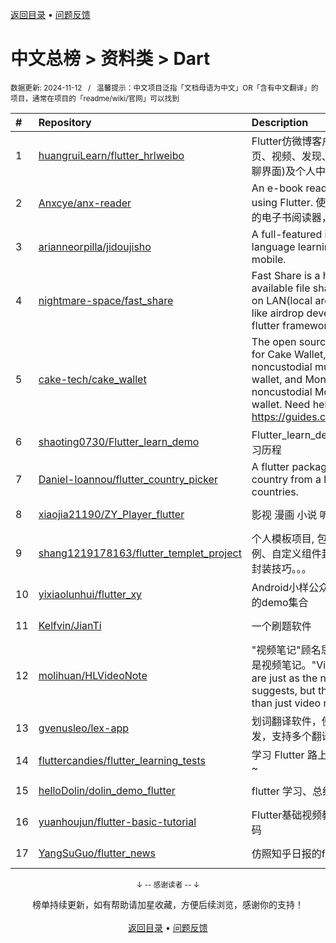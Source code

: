 <a href="https://gitee.com/GrowingGit/GitHub-Chinese-Top-Charts#github中文排行榜">返回目录</a> • <a href="/content/docs/feedback.md">问题反馈</a>

# 中文总榜 > 资料类 > Dart
<sub>数据更新: 2024-11-12&nbsp;&nbsp;&nbsp;/&nbsp;&nbsp;&nbsp;温馨提示：中文项目泛指「文档母语为中文」OR「含有中文翻译」的项目，通常在项目的「readme/wiki/官网」可以找到</sub>

|#|Repository|Description|Stars|Updated|
|:-|:-|:-|:-|:-|
|1|[huangruiLearn/flutter_hrlweibo](https://github.com/huangruiLearn/flutter_hrlweibo)|Flutter仿微博客户端,  包含首页、视频、发现、消息(仿微博聊界面)及个人中心模块|2823|2024-05-22|
|2|[Anxcye/anx-reader](https://github.com/Anxcye/anx-reader)|An e-book reader written using Flutter. 使用Flutter编写的电子书阅读器，支持多种格式|1598|2024-11-08|
|3|[arianneorpilla/jidoujisho](https://github.com/arianneorpilla/jidoujisho)|A full-featured immersion language learning suite for mobile.|979|2024-10-26|
|4|[nightmare-space/fast_share](https://github.com/nightmare-space/fast_share)|Fast Share is a highly available file sharing terminal on LAN(local area network) like airdrop developed by flutter framework.|904|2024-09-03|
|5|[cake-tech/cake_wallet](https://github.com/cake-tech/cake_wallet)|The open source repository for Cake Wallet, a noncustodial multi-currency wallet, and Monero.com, a noncustodial Monero-only wallet. Need help? Check out https://guides.cakewallet.com|691|2024-11-11|
|6|[shaoting0730/Flutter_learn_demo](https://github.com/shaoting0730/Flutter_learn_demo)|Flutter_learn_demo  Flutter学习历程|233|2024-11-06|
|7|[Daniel-Ioannou/flutter_country_picker](https://github.com/Daniel-Ioannou/flutter_country_picker)|A flutter package to select a country from a list of countries.|124|2024-11-10|
|8|[xiaojia21190/ZY_Player_flutter](https://github.com/xiaojia21190/ZY_Player_flutter)|影视 漫画 小说 听书 |96|2024-11-11|
|9|[shang1219178163/flutter_templet_project](https://github.com/shang1219178163/flutter_templet_project)| 个人模板项目, 包含组件使用示例、自定义组件封装、代码优化封装技巧。。。|77|2024-11-09|
|10|[yixiaolunhui/flutter_xy](https://github.com/yixiaolunhui/flutter_xy)|Android小样公众号对应Flutter的demo集合|59|2024-10-11|
|11|[Kelfvin/JianTi](https://github.com/Kelfvin/JianTi)|一个刷题软件|29|2024-06-20|
|12|[molihuan/HLVideoNote](https://github.com/molihuan/HLVideoNote)|"视频笔记"顾名思义，但不仅仅是视频笔记。"Video notes" are just as the name suggests, but they are more than just video notes.|28|2024-05-24|
|13|[gvenusleo/lex-app](https://github.com/gvenusleo/lex-app)|划词翻译软件，使用 Flutter 开发，支持多个翻译模型|17|2024-06-06|
|14|[fluttercandies/flutter_learning_tests](https://github.com/fluttercandies/flutter_learning_tests)|学习 Flutter 路上的点滴及小测~|17|2024-06-24|
|15|[helloDolin/dolin_demo_flutter](https://github.com/helloDolin/dolin_demo_flutter)|flutter 学习、总结、提高|13|2024-11-01|
|16|[yuanhoujun/flutter-basic-tutorial](https://github.com/yuanhoujun/flutter-basic-tutorial)|Flutter基础视频教程课件以及源码|9|2024-06-04|
|17|[YangSuGuo/flutter_news](https://github.com/YangSuGuo/flutter_news)|仿照知乎日报的flutter项目|9|2024-11-10|

<div align="center">
    <p><sub>↓ -- 感谢读者 -- ↓</sub></p>
    榜单持续更新，如有帮助请加星收藏，方便后续浏览，感谢你的支持！
</div>

<br/>

<div align="center"><a href="https://gitee.com/GrowingGit/GitHub-Chinese-Top-Charts#github中文排行榜">返回目录</a> • <a href="/content/docs/feedback.md">问题反馈</a></div>
